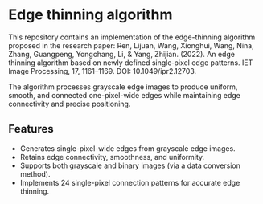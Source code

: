 
 # Edge thinning algorithm

This repository contains an implementation of the edge-thinning algorithm proposed in the research paper:
Ren, Lijuan, Wang, Xionghui, Wang, Nina, Zhang, Guangpeng, Yongchang, Li, & Yang, Zhijian. (2022). An edge thinning algorithm based on newly defined single‐pixel edge patterns. IET Image Processing, 17, 1161–1169. DOI: 10.1049/ipr2.12703.

The algorithm processes grayscale edge images to produce uniform, smooth, and connected one-pixel-wide edges while maintaining edge connectivity and precise positioning.



## Features

- Generates single-pixel-wide edges from grayscale edge images.
- Retains edge connectivity, smoothness, and uniformity.
- Supports both grayscale and binary images (via a data conversion method).
- Implements 24 single-pixel connection patterns for accurate edge thinning.
